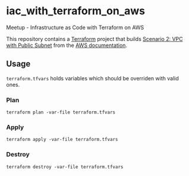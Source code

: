 # iac_with_terraform_on_aws
Meetup - Infrastructure as Code with Terraform on AWS

This repository contains a [Terraform][] project that builds [Scenario 2: VPC
with Public Subnet][scenario_two] from the [AWS documentation][].

## Usage

`terraform.tfvars` holds variables which should be overriden with valid ones.

### Plan

```
terraform plan -var-file terraform.tfvars
```

### Apply

```
terraform apply -var-file terraform.tfvars
```

### Destroy

```
terraform destroy -var-file terraform.tfvars
```

[Terraform]: http://terraform.io
[scenario_two]: http://docs.aws.amazon.com/AmazonVPC/latest/UserGuide/VPC_Scenario2.html
[AWS documentation]: http://aws.amazon.com/documentation/
